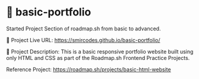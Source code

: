 # 📁 basic-portfolio
Started Project Section of roadmap.sh from basic to advanced.

🔗 Project Live URL:
https://smircodes.github.io/basic-portfolio/

🔗 Project Description:
This is a basic responsive portfolio website built using only HTML and CSS as part of the Roadmap.sh Frontend Practice Projects.

Reference Project:
https://roadmap.sh/projects/basic-html-website

